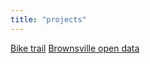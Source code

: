 ```yaml
---
title: "projects"
---
```


[Bike trail](https://github.com/DerMortos/trailCounter)
[Brownsville open data](https://docs.google.com/spreadsheets/d/1_pv30hR3CsAq_zXndNUXVBG0uq958WRKuVxyGcAVIvE/edit?usp=sharing)
